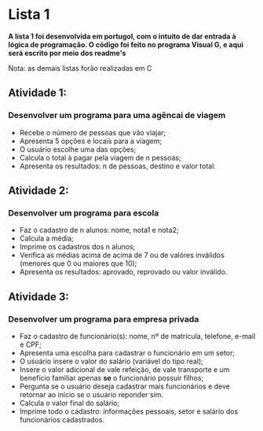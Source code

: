 # Lista 1
**A lista 1 foi desenvolvida em portugol, com o intuito de dar entrada à lógica de programação. O código foi feito no programa Visual G, e aqui será escrito por meio dos readme's**

Nota: as demais listas forão realizadas em C

## Atividade 1:
### Desenvolver um programa para uma agêncai de viagem
* Recebe o número de pessoas que vão viajar;
* Apresenta 5 opções e locais para a viagem;
* O usuário escolhe uma das opções;
* Calcula o total à pagar pela viagem de n pessoas;
* Apresenta os resultados: n de pessoas, destino e valor total.

## Atividade 2:
### Desenvolver um programa para escola
* Faz o cadastro de n alunos: nome, nota1 e nota2;
* Calcula a média;
* Imprime os cadastros dos n alunos;
* Verifica as médias acima de acima de 7 ou de valóres inválidos (menores que 0 ou maiores que 10);
* Apresenta os resultados: aprovado, reprovado ou valor inválido.

## Atividade 3:
### Desenvolver um programa para empresa privada
* Faz o cadastro de funcionário(s): nome, nº de matrícula, telefone, e-mail e CPF;
* Apresenta uma escolha para cadastrar o funcionário em um setor;
* O usuário insere o valor do salário (variável do tipo real);
* Insere o valor adicional de vale refeição, de vale transporte e um benefício familiar apenas **se** o funcionário possuir filhos;
* Pergunta se o usuário deseja cadastrar mais funcionários e deve retornar ao início se o usuário reponder sim.
* Calcula o valor final do salário;
* Imprime todo o cadastro: informações pessoais, setor e salário dos funcionários cadastrados.

